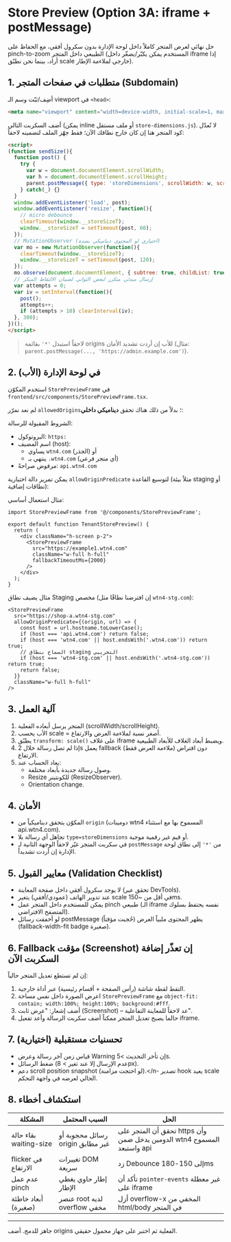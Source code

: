 # Store Preview (Option 3A: iframe + postMessage)

حل نهائي لعرض المتجر كاملاً داخل لوحة الإدارة بدون سكرول أفقي، مع الحفاظ على pinch-to-zoom الطبيعي داخل المتجر (المستخدم يمكن يكبّر/يصغّر داخل iframe إذا أراد، بينما نحن نطبّق scale خارجي لملاءمة الإطار).

## 1. متطلبات في صفحات المتجر (Subdomain)
أضِف/ثبّت وسم الـ viewport في `<head>`:
```html
<meta name="viewport" content="width=device-width, initial-scale=1, maximum-scale=5, user-scalable=yes" />
```

أضف السكربت التالي (يمكن inline أو ملف مستقل `store-dimensions.js`). لا تُعدّل كود المتجر هنا إن كان خارج نطاقك الآن؛ فقط جهّز الملف لتضمينه لاحقاً:
```html
<script>
(function sendSize(){
  function post() {
    try {
      var w = document.documentElement.scrollWidth;
      var h = document.documentElement.scrollHeight;
      parent.postMessage({ type: 'storeDimensions', scrollWidth: w, scrollHeight: h }, '*');
    } catch(_) {}
  }
  window.addEventListener('load', post);
  window.addEventListener('resize', function(){
    // micro debounce
    clearTimeout(window.__storeSizeT);
    window.__storeSizeT = setTimeout(post, 60);
  });
  // MutationObserver (اختياري لو المحتوى ديناميكي بشدة)
  var mo = new MutationObserver(function(){
    clearTimeout(window.__storeSizeT);
    window.__storeSizeT = setTimeout(post, 120);
  });
  mo.observe(document.documentElement, { subtree: true, childList: true, attributes: false });
  // إرسال مبدئي متكرر لبعض الثواني لضمان الالتقاط المبكر
  var attempts = 0;
  var iv = setInterval(function(){
    post();
    attempts++;
    if (attempts > 10) clearInterval(iv);
  }, 300);
})();
</script>
```
> لاحقاً استبدل `'*'` بقائمة origins للأب إن أردت تشديد الأمان (مثال: `parent.postMessage(..., 'https://admin.example.com')`).

## 2. في لوحة الإدارة (الأب)
استخدم المكوّن `StorePreviewFrame` في `frontend/src/components/StorePreviewFrame.tsx`.

لم نعد نمرّر `allowedOrigins`؛ بدلاً من ذلك هناك تحقق **ديناميكي داخلي**:

الشروط المقبولة للرسالة:
- البروتوكول: `https:`
- اسم المضيف (host):
  - يساوي `wtn4.com` (الجذر) أو
  - ينتهي بـ `.wtn4.com` (أي متجر فرعي) 
- مرفوض صراحةً: `api.wtn4.com`

يمكن تمرير دالة اختيارية `allowOriginPredicate` لتوسيع القاعدة (مثلاً بيئة staging أو نطاقات إضافية):

مثال استعمال أساسي:
```tsx
import StorePreviewFrame from '@/components/StorePreviewFrame';

export default function TenantStorePreview() {
  return (
    <div className="h-screen p-2">
      <StorePreviewFrame
        src="https://example1.wtn4.com" 
        className="w-full h-full"
        fallbackTimeoutMs={2000}
      />
    </div>
  );
}
```

مثال يضيف نطاق Staging مخصص (إن افترضنا نطاقًا مثل `wtn4-stg.com`):
```tsx
<StorePreviewFrame
  src="https://shop-a.wtn4-stg.com"
  allowOriginPredicate={(origin, url) => {
    const host = url.hostname.toLowerCase();
    if (host === 'api.wtn4.com') return false;
    if (host === 'wtn4.com' || host.endsWith('.wtn4.com')) return true;
    // السماح بنطاق staging التجريبي
    if (host === 'wtn4-stg.com' || host.endsWith('.wtn4-stg.com')) return true;
    return false;
  }}
  className="w-full h-full"
/>
```

## 3. آلية العمل
1. المتجر يرسل أبعاده الفعلية (scrollWidth/scrollHeight).
2. الأب يحسب scale = أصغر نسبة لملاءمة العرض والارتفاع.
3. يطبّق `transform: scale()` على غلاف iframe ويضبط أبعاد الغلاف للأبعاد الطبيعية.
4. إذا لم تصل رسالة خلال 2s يعمل fallback (ملاءمة العرض فقط) دون افتراض الارتفاع.
5. يعاد الحساب عند:
   - وصول رسالة جديدة بأبعاد مختلفة.
   - Resize للكونتينر (ResizeObserver).
   - Orientation change.

## 4. الأمان
- المكوّن يتحقق ديناميكياً من `origin` (دومينات wtn4 المسموح بها مع استثناء api.wtn4.com).
- تجاهل أي رسالة بلا `type=storeDimensions` أو قيم غير رقمية موجبة.
- في سكربت المتجر غيّر لاحقاً الوجهة الثانية لـ `postMessage` من `'*'` إلى نطاق لوحة الإدارة إن أردت تشديداً.

## 5. معايير القبول (Validation Checklist)
- لا يوجد سكرول أفقي داخل صفحة المعاينة (تحقق عبر DevTools).
- عند تدوير الهاتف (عمودي/أفقي) يتغير scale في أقل من ~150ms.
- يمكن للمستخدم داخل المتجر عمل pinch طبيعي (الـ iframe نفسه يحتفظ بسلوك المتصفح الافتراضي).
- لو أخفقت رسائل postMessage (حُجبت مؤقتاً) يظهر المحتوى ملبياً العرض (fallback-width-fit badge صغيرة).

## 6. Fallback مؤقت (Screenshot) إن تعذّر إضافة السكربت الآن
إن لم تستطع تعديل المتجر حالياً:
1. التقط لقطة شاشة (رأس الصفحة + أقسام رئيسية) عبر أداة خارجية.
2. اعرض الصورة داخل نفس مساحة `StorePreviewFrame` مع `object-fit: contain; width:100%; height:100%; background:#fff`.
3. أضف إشعار: "عرض ثابت (Screenshot) – عد لاحقاً للمعاينة التفاعلية".
4. حالما يصبح تعديل المتجر ممكناً أضف سكربت الرسالة وأعد تفعيل iframe.

## 7. تحسنيات مستقبلية (اختيارية)
- قياس زمن آخر رسالة وعرض Warning إن تأخر التحديث >5s.
- ضغط الرسائل (عدم الإرسال إلا عند تغير > 8px).
- دعم scroll position snapshot (لو احتجت مزامنة).</n- تصدير hook يعيد scale الحالي لعرضه في واجهة التحكم.

## 8. استكشاف أخطاء
| المشكلة | السبب المحتمل | الحل |
|---------|----------------|------|
| بقاء حالة waiting-size | رسائل محجوبة أو origin غير مطابق | تحقق أن المتجر على https وأن الدومين يدخل ضمن wtn4 المسموح واستبعد api | 
| flicker في الارتفاع | تغييرات DOM سريعة | زد Debounce إلى 150-180ms | 
| عدم عمل pinch | إطار حاوي يغطي الإطار | تأكد أن `pointer-events` غير معطلة على iframe | 
| أبعاد خاطئة (صغيرة) | عنصر root لديه overflow مخفي | أزل overflow-x المخفي من html/body في المتجر | 

---
جاهز للدمج. أضف origins الفعلية ثم اختبر على جهاز محمول حقيقي.

